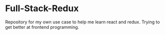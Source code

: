 # Full-Stack-Redux
Repository for my own use case to help me learn react and redux. Trying to get better at frontend programming. 
